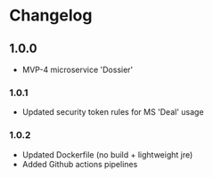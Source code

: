 # Changelog
## 1.0.0
* MVP-4 microservice 'Dossier'
### 1.0.1
* Updated security token rules for MS 'Deal' usage
### 1.0.2
* Updated Dockerfile (no build + lightweight jre)
* Added Github actions pipelines